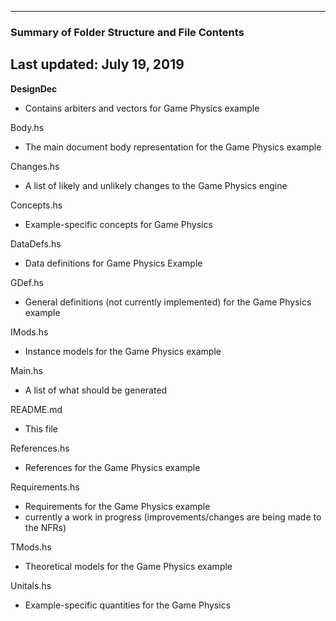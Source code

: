 --------------------------------------------------
### Summary of Folder Structure and File Contents
Last updated: July 19, 2019
--------------------------------------------------

**DesignDec**
  - Contains arbiters and vectors for Game Physics example

Body.hs
  - The main document body representation for the Game Physics example
  
Changes.hs
  - A list of likely and unlikely changes to the Game Physics engine
  
Concepts.hs
  - Example-specific concepts for Game Physics
  
DataDefs.hs
  - Data definitions for Game Physics Example

GDef.hs
  - General definitions (not currently implemented) for the Game Physics example

IMods.hs
  - Instance models for the Game Physics example
  
Main.hs 
  - A list of what should be generated
  
README.md
  - This file
  
References.hs
  - References for the Game Physics example

Requirements.hs
  - Requirements for the Game Physics example
  - currently a work in progress (improvements/changes are being made to the NFRs)

TMods.hs
  - Theoretical models for the Game Physics example
  
Unitals.hs
  - Example-specific quantities for the Game Physics
